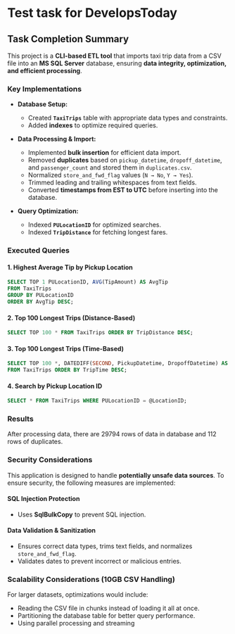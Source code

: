 # Test task for DevelopsToday

## **Task Completion Summary**  

This project is a **CLI-based ETL tool** that imports taxi trip data from a CSV file into an **MS SQL Server** database, ensuring **data integrity, optimization, and efficient processing**.  

### **Key Implementations**  

- **Database Setup:**  
  - Created **`TaxiTrips`** table with appropriate data types and constraints.  
  - Added **indexes** to optimize required queries.  

- **Data Processing & Import:**  
  - Implemented **bulk insertion** for efficient data import.  
  - Removed **duplicates** based on `pickup_datetime`, `dropoff_datetime`, and `passenger_count` and stored them in `duplicates.csv`.  
  - Normalized `store_and_fwd_flag` values (`N → No`, `Y → Yes`).  
  - Trimmed leading and trailing whitespaces from text fields.  
  - Converted **timestamps from EST to UTC** before inserting into the database.  

- **Query Optimization:**  
  - Indexed **`PULocationID`** for optimized searches.  
  - Indexed **`TripDistance`** for fetching longest fares.  

### **Executed Queries**  

#### **1. Highest Average Tip by Pickup Location**  
```sql
SELECT TOP 1 PULocationID, AVG(TipAmount) AS AvgTip
FROM TaxiTrips
GROUP BY PULocationID
ORDER BY AvgTip DESC;
```
#### **2️. Top 100 Longest Trips (Distance-Based)**
```sql
SELECT TOP 100 * FROM TaxiTrips ORDER BY TripDistance DESC;
```
#### **3️. Top 100 Longest Trips (Time-Based)**
```sql
SELECT TOP 100 *, DATEDIFF(SECOND, PickupDatetime, DropoffDatetime) AS TripTime
FROM TaxiTrips ORDER BY TripTime DESC;
```
#### **4️. Search by Pickup Location ID**
```sql
SELECT * FROM TaxiTrips WHERE PULocationID = @LocationID;
```

### **Results**
After processing data, there are 29794 rows of data in database and 112 rows of duplicates.

### **Security Considerations**
This application is designed to handle **potentially unsafe data sources**. To ensure security, the following measures are implemented:

#### **SQL Injection Protection**  
- Uses **SqlBulkCopy** to prevent SQL injection.

#### **Data Validation & Sanitization**  
- Ensures correct data types, trims text fields, and normalizes `store_and_fwd_flag`.  
- Validates dates to prevent incorrect or malicious entries.

### **Scalability Considerations (10GB CSV Handling)**
For larger datasets, optimizations would include:
- Reading the CSV file in chunks instead of loading it all at once.
- Partitioning the database table for better query performance.
- Using parallel processing and streaming
